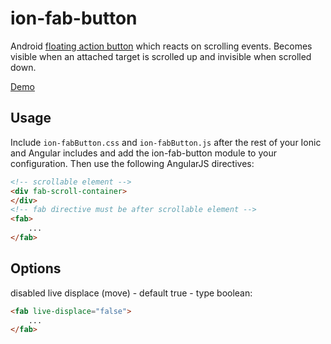 ion-fab-button
===================

Android [floating action button](http://www.google.com/design/spec/components/buttons.html#buttons-floating-action-button) which reacts on scrolling events. Becomes visible when an attached target is scrolled up and invisible when scrolled down.

[Demo](http://codepen.io/hafizbilal112/pen/zxWJGd)

## Usage

Include `ion-fabButton.css` and `ion-fabButton.js` after the rest of your Ionic and Angular includes and add the ion-fab-button module to your configuration. Then use the following AngularJS directives:

```html
<!-- scrollable element -->
<div fab-scroll-container>
</div>
<!-- fab directive must be after scrollable element -->
<fab>
    ...
</fab>
```

## Options

disabled live displace (move) - default true - type boolean:

```html
<fab live-displace="false">
    ...
</fab>
```